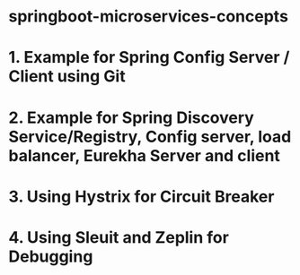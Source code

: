# springboot-microservices-concepts

# 1. Example for Spring Config Server / Client using Git
# 2. Example for Spring Discovery Service/Registry, Config server, load balancer, Eurekha Server and client
# 3. Using Hystrix for Circuit Breaker
# 4. Using Sleuit and Zeplin for Debugging
